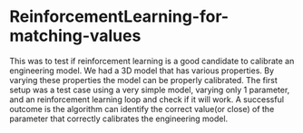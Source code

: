 # ReinforcementLearning-for-matching-values
This was to test if reinforcement learning is a good candidate to calibrate an engineering model. We had a 3D model that has various properties. By varying these properties the model can be properly calibrated. The first setup was a test case using a very simple model, varying only 1 parameter, and an reinforcement learning loop and check if it will work.   A successful outcome is the algorithm can identify the correct value(or close) of the parameter that correctly calibrates the engineering model.
